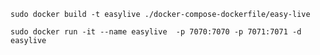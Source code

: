 ```shell
sudo docker build -t easylive ./docker-compose-dockerfile/easy-live
```

```shell
sudo docker run -it --name easylive  -p 7070:7070 -p 7071:7071 -d easylive
```